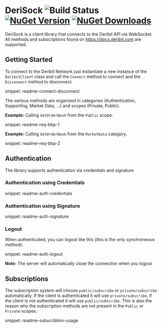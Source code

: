 # DeriSock ![Build Status](https://github.com/psollberger/DeriSock/actions/workflows/DeriSock_BuildTest.yml/badge.svg)  [![NuGet Version](http://img.shields.io/nuget/v/DeriSock.svg?style=flat)](https://www.nuget.org/packages/DeriSock/) [![NuGet Downloads](https://img.shields.io/nuget/dt/DeriSock.svg)](https://www.nuget.org/packages/DeriSock/)

DeriSock is a client library that connects to the Deribit API via WebSocket.  
All methods and subscriptions found on https://docs.deribit.com are supported.

## Getting Started

To connect to the Deribit Network just instantiate a new instance of the `DeribitClient` class and call the `Connect` method to connect and the `Disconnect` method to disconnect.

snippet: readme-connect-disconnect

The various methods are organized in categories (Authentication, Supporting, Market Data, ...) and scopes (Private, Public).

**Example:** Calling `GetOrderBook` from the `Public` scope.

snippet: readme-req-bbp-1

**Example:** Calling `GetOrderBook` from the `MarketData` category.

snippet: readme-req-bbp-2

## Authentication

The library supports authentication via credentials and signature

### Authentication using Credentials

snippet: readme-auth-credentials

### Authentication using Signature

snippet: readme-auth-signature

### Logout

When authenticated, you can logout like this (this is the only synchroneous method):

snippet: readme-auth-logout

**Note:** The server will automatically close the connection when you logout

## Subscriptions

The subscription system will choose `public/subscribe` or `private/subscribe` automatically.
If the client is authenticated it will use `private/subscribe`, if the client is not authenticated it will use `public/subscribe`.
This is also the reason why the subscription methods are not present in the `Public` or `Private` scopes.

snippet: readme-subscribtion-usage
